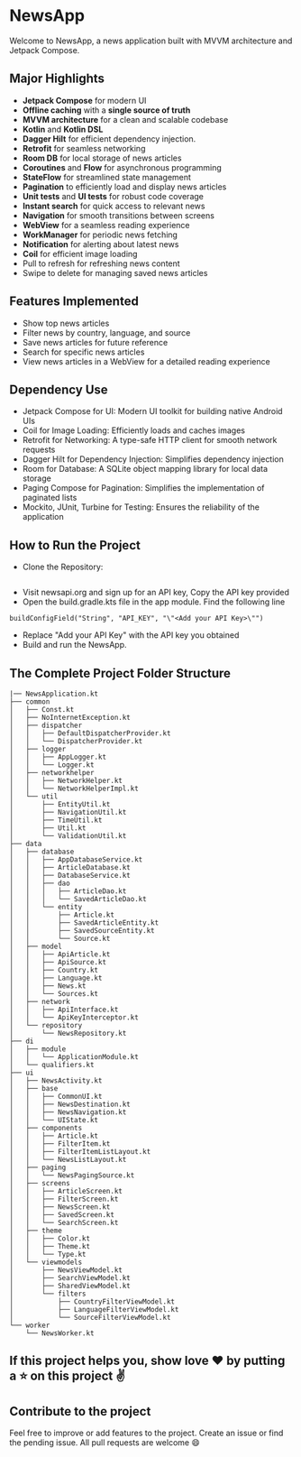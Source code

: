 # NewsApp

Welcome to NewsApp, a news application built with MVVM architecture and Jetpack Compose.

## Major Highlights

- **Jetpack Compose** for modern UI
- **Offline caching** with a **single source of truth**
- **MVVM architecture** for a clean and scalable codebase
- **Kotlin** and **Kotlin DSL**
- **Dagger Hilt** for efficient dependency injection.
- **Retrofit** for seamless networking
- **Room DB** for local storage of news articles
- **Coroutines** and **Flow** for asynchronous programming
- **StateFlow** for streamlined state management
- **Pagination** to efficiently load and display news articles
- **Unit tests** and **UI tests** for robust code coverage
- **Instant search** for quick access to relevant news
- **Navigation** for smooth transitions between screens
- **WebView** for a seamless reading experience
- **WorkManager** for periodic news fetching
- **Notification** for alerting about latest news
- **Coil** for efficient image loading
- Pull to refresh for refreshing news content
- Swipe to delete for managing saved news articles


## Features Implemented

- Show top news articles
- Filter news by country, language, and source
- Save news articles for future reference
- Search for specific news articles
- View news articles in a WebView for a detailed reading experience

## Dependency Use

- Jetpack Compose for UI: Modern UI toolkit for building native Android UIs
- Coil for Image Loading: Efficiently loads and caches images
- Retrofit for Networking: A type-safe HTTP client for smooth network requests
- Dagger Hilt for Dependency Injection: Simplifies dependency injection
- Room for Database: A SQLite object mapping library for local data storage
- Paging Compose for Pagination: Simplifies the implementation of paginated lists
- Mockito, JUnit, Turbine for Testing: Ensures the reliability of the application

## How to Run the Project

- Clone the Repository:
```
```
- Visit newsapi.org and sign up for an API key, Copy the API key provided
- Open the build.gradle.kts file in the app module. Find the following line
```
buildConfigField("String", "API_KEY", "\"<Add your API Key>\"")
```
- Replace "Add your API Key" with the API key you obtained
- Build and run the NewsApp.


## The Complete Project Folder Structure

```
|── NewsApplication.kt
├── common
│   ├── Const.kt
│   ├── NoInternetException.kt
│   ├── dispatcher
│   │   ├── DefaultDispatcherProvider.kt
│   │   └── DispatcherProvider.kt
│   ├── logger
│   │   ├── AppLogger.kt
│   │   └── Logger.kt
│   ├── networkhelper
│   │   ├── NetworkHelper.kt
│   │   └── NetworkHelperImpl.kt
│   └── util
│       ├── EntityUtil.kt
│       ├── NavigationUtil.kt
│       ├── TimeUtil.kt
│       ├── Util.kt
│       └── ValidationUtil.kt
├── data
│   ├── database
│   │   ├── AppDatabaseService.kt
│   │   ├── ArticleDatabase.kt
│   │   ├── DatabaseService.kt
│   │   ├── dao
│   │   │   ├── ArticleDao.kt
│   │   │   └── SavedArticleDao.kt
│   │   └── entity
│   │       ├── Article.kt
│   │       ├── SavedArticleEntity.kt
│   │       ├── SavedSourceEntity.kt
│   │       └── Source.kt
│   ├── model
│   │   ├── ApiArticle.kt
│   │   ├── ApiSource.kt
│   │   ├── Country.kt
│   │   ├── Language.kt
│   │   ├── News.kt
│   │   └── Sources.kt
│   ├── network
│   │   ├── ApiInterface.kt
│   │   └── ApiKeyInterceptor.kt
│   └── repository
│       └── NewsRepository.kt
├── di
│   ├── module
│   │   └── ApplicationModule.kt
│   └── qualifiers.kt
├── ui
│   ├── NewsActivity.kt
│   ├── base
│   │   ├── CommonUI.kt
│   │   ├── NewsDestination.kt
│   │   ├── NewsNavigation.kt
│   │   └── UIState.kt
│   ├── components
│   │   ├── Article.kt
│   │   ├── FilterItem.kt
│   │   ├── FilterItemListLayout.kt
│   │   └── NewsListLayout.kt
│   ├── paging
│   │   └── NewsPagingSource.kt
│   ├── screens
│   │   ├── ArticleScreen.kt
│   │   ├── FilterScreen.kt
│   │   ├── NewsScreen.kt
│   │   ├── SavedScreen.kt
│   │   └── SearchScreen.kt
│   ├── theme
│   │   ├── Color.kt
│   │   ├── Theme.kt
│   │   └── Type.kt
│   └── viewmodels
│       ├── NewsViewModel.kt
│       ├── SearchViewModel.kt
│       ├── SharedViewModel.kt
│       └── filters
│           ├── CountryFilterViewModel.kt
│           ├── LanguageFilterViewModel.kt
│           └── SourceFilterViewModel.kt
└── worker
    └── NewsWorker.kt
```


## If this project helps you, show love ❤️ by putting a ⭐ on this project ✌️

## Contribute to the project

Feel free to improve or add features to the project.
Create an issue or find the pending issue. All pull requests are welcome 😄

